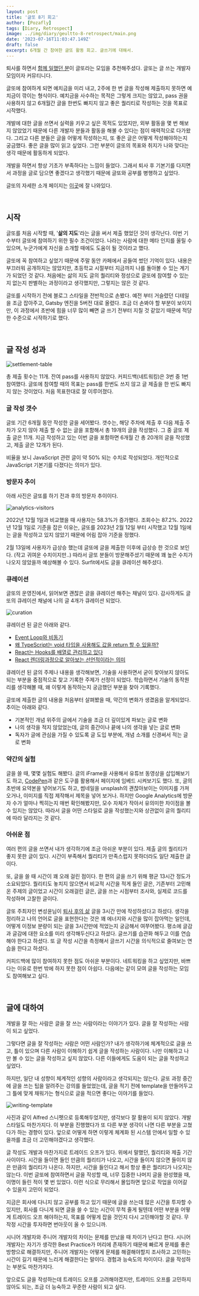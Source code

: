 ```yaml
---
layout: post
title: '글또 8기 회고'
author: [Pozafly]
tags: [Diary, Retrospect]
image: ../img/diary/geultto-8-retrospect/main.png
date: '2023-07-16T11:03:47.149Z'
draft: false
excerpt: 6개월 간 참여한 글또 활동 회고. 글쓰기에 대해서.
---
```


퇴사를 하면서 [함께 일했던 분](https://jodnddus.blog/)이 글또라는 모임을 추천해주셨다. 글또는 글 쓰는 개발자 모임이자 커뮤티니다.

글또에 참여하게 되면 예치금을 미리 내고, 2주에 한 번 글을 작성해 제출하지 못하면 예치금이 깎이는 형식이다. 예치금을 사수하는 목적은 그렇게 크지는 않았고, pass 권을 사용하지 않고 6개월간 글을 한번도 빠지지 않고 좋은 퀄리티로 작성하는 것을 목표로 시작했다.

개발에 대한 글을 쓰면서 실력을 키우고 싶은 목적도 있었지만, 외부 활동을 몇 번 해보지 않았었기 때문에 다른 개발자 분들과 활동을 해불 수 있다는 점이 매력적으로 다가왔다. 그리고 다른 분들은 글을 어떻게 작성하는지, 또 좋은 글은 어떻게 작성해야하는지 궁금했다. 좋은 글을 많이 읽고 싶었다. 그런 부분이 글또의 목표와 취지가 나와 맞다는 생각 때문에 활동하게 되었다.

개발을 하면서 항상 기초가 부족하다는 느낌이 들었다. 그래서 퇴사 후 기본기를 다지면서 과정을 글로 담으면 좋겠다고 생각했기 때문에 글또와 공부를 병행하고 싶었다.

글또의 자세한 소개 페이지는 [이곳](https://www.notion.so/zzsza/ac5b18a482fb4df497d4e8257ad4d516)에 잘 나와있다.

<br/>

## 시작

글또를 처음 시작할 때, '**삶의 지도**'라는 글을 써서 제출 했었던 것이 생각난다. 이번 기수부터 글또에 참여하기 위한 필수 조건이었다. 나라는 사람에 대한 메타 인지를 올릴 수 있으며, 누군가에게 자신을 소개할 때에도 도움이 될 것이라고 했다.

글또에 꼭 참여하고 싶었기 때문에 주말 동안 카페에서 공들여 썼던 기억이 있다. 내용은 부끄러워 공개하지는 않았지만, 초등학교 시절부터 지금까지 나를 돌아볼 수 있는 계기가 되었던 것 같다. 처음에는 삶의 지도 글의 퀄리티와 정성으로 글또에 참여할 수 있는지 없는지 판별하는 과정이라고 생각했지만, 그렇지는 않은 것 같다.

글또를 시작하기 전에 블로그 스타일을 전반적으로 손봤다. 예전 부터 거슬렸던 디테일을 조금 잡아주고, Gatsby 엔진을 5버전 대로 올렸다. 조금 더 손봐야 할 부분이 보이지만, 이 과정에서 초반에 힘을 너무 많이 빼면 글 쓰기 전부터 지칠 것 같았기 때문에 적당한 수준으로 시작하기로 했다.

<br/>

## 글 작성 성과

![settlement-table](../img/diary/geultto-8-retrospect/settlement-table.png)

총 제출 횟수는 11개. 잔여 pass를 사용하지 않았다. 커피드백(네트워킹)은 3번 중 1번 참여했다. 글또에 참여할 때의 목표는 pass를 한번도 쓰지 않고 글 제출을 한 번도 빠지지 않는 것이었다. 처음 목표한대로 잘 이루어졌다.

### 글 작성 갯수

글또 기간 6개월 동안 작성한 글을 세어봤다. 갯수는, 해당 주차에 제출 후 다음 제출 주차가 오지 않아 제출 할 수 없는 글을 포함해서 총 19개의 글을 작성했다. 그 중 글또 제출 글은 11개. 지금 작성하고 있는 이번 글을 포함하면 6개월 간 총 20개의 글을 작성했고, 제출 글은 12개가 된다.

비율을 보니 JavaScript 관련 글이 약 50% 되는 수치로 작성되었다. 개인적으로 JavaScript 기본기를 다졌다는 의미가 있다.

### 방문자 추이

아래 사진은 글또를 하기 전과 후의 방문자 추이이다.

![analytics-visitors](../img/diary/geultto-8-retrospect/analytics-visitors.png)

2022년 12월 1일과 비교했을 때 사용자는 58.3%가 증가했다. 조회수는 87.2%. 2022년 12월 1일로 기준을 잡은 이유는, 글또를 2023년 2월 12일 부터 시작했고 12월 1일에는 글을 작성하고 있지 않았기 때문에 어림 잡아 기준을 정했다.

2월 13일에 사용자가 급상승 했는데 글또에 글을 제출한 이후에 급상승 한 것으로 보인다. (작고 귀여운 수치이지만..) 따라서 글또 분들이 방문해주셨기 때문에 꽤 높은 수치가 나오지 않았을까 예상해볼 수 있다. Surfit에서도 글을 큐레이션 해주셨다.

### 큐레이션

글또의 운영진에서, 읽어보면 괜찮은 글을 큐레이션 해주는 채널이 있다. 감사하게도 글또의 큐레이션 채널에 나의 글 4개가 큐레이션 되었다.

![curation](../img/diary/geultto-8-retrospect/curation.png)

큐레이션 된 글은 아래와 같다.

- [Event Loop와 비동기](https://pozafly.github.io/javascript/event-loop-and-async/)
- [왜 TypeScript는 void 타입을 사용해도 값을 return 할 수 있을까?](https://pozafly.github.io/typescript/why-can-typescript-return-any-value-using-void/)
- [React는 Hooks를 배열로 관리하고 있다](https://pozafly.github.io/react/react-is-managing-hooks-as-an-array/)
- [React 렌더링과정으로 알아보는 선언적이라는 의미](https://pozafly.github.io/react/declarative-meaning-of-react-rendering-process/)

큐레이션 된 글의 주제나 내용을 생각해보면, 기술을 사용하면서 굳이 찾아보지 않아도 되는 부분을 중점적으로 찾고 기록한 주제가 선정이 되었다. 학습하면서 기술의 동작원리를 생각해볼 때, 왜 이렇게 동작하는지 궁금했던 부분을 찾아 기록했다.

글또에 제출한 글의 내용을 처음부터 살펴봤을 때, 약간의 변화가 생겼음을 알게되었다. 추이는 아래와 같다.

- 기본적인 개념 위주의 글에서 기술을 조금 더 깊이있게 파보는 글로 변화
- 나의 생각을 적지 않았었는데, 글의 중간이나 끝에 나의 생각을 넣는 글로 변화
- 독자가 글에 관심을 가질 수 있도록 글 도입 부분에, 개념 소개를 신경써서 적는 글로 변화

### 약간의 실험

글을 쓸 때, 몇몇 실험도 해봤다. 글의 iFrame을 사용해서 유튜브 동영상을 삽입해보기도 하고, [CodePen](https://codepen.io/)과 같은 도구를 활용해서 페이지에 임베드 시켜보기도 했다. 또, 글의 초반에 요약본을 넣어보기도 하고, 썸네일을 unsplash의 괜찮아보이는 이미지를 가져오거나, 이미지를 직접 제작해서 제목을 넣어 보거나. 하지만 Google Analytics에 방문자 수가 얼마나 찍히는지 매번 확인해봤지만, 모수 자체가 작아서 유의미한 차이점을 볼 수 있지는 않았다. 따라서 글을 어떤 스타일로 글을 작성했는지와 상관없이 글의 퀄리티에 따라 달라지는 것 같다.

### 아쉬운 점

여러 편의 글을 쓰면서 내가 생각하기에 조금 아쉬운 부분이 있다. 제출 글의 퀄리티가 좋지 못한 글이 있다. 시간이 부족해서 퀄리티가 만족스럽지 못하더라도 일단 제출한 글이다.

또, 글을 쓸 때 시간이 꽤 오래 걸린 점이다. 한 편의 글을 쓰기 위해 평균 13시간 정도가 소요되었다. 퀄리티도 놓치지 않으면서 비교적 시간을 적게 들인 글은, 기존부터 고민해온 주제의 글이었고 시간이 오래걸린 글은, 글을 쓰는 시점부터 조사와, 실제로 코드를 작성하며 고찰한 글이다.

글또 주최자인 변성윤님이 [퇴사 후의 삶](https://zzsza.github.io/diary/2023/04/06/2022-retrospective/) 글을 3시간 만에 작성하셨다고 하셨다. 생각을 정리하고 나의 언어로 글을 표현한다는 것은 꽤 에너지와 시간을 많이 잡아먹는 일인데, 어떻게 이정보 분량이 되는 글을 3시간만에 적었는지 궁금해서 여쭈어봤다. 평소에 글감과 글감에 대한 요소를 미리 생각해두신다고 하셨다. 글쓰기를 습관화 해두고 이를 연습해야 한다고 하셨다. 또 글 작성 시간을 측정해서 글쓰기 시간을 의식적으로 줄여보는 연습을 한다고 하셨다.

커피드백에 많이 참여하지 못한 점도 아쉬운 부분이다. 네트워킹을 하고 싶었지만, 바쁘다는 이유로 한번 밖에 하지 못한 점이 아쉽다. 다음에는 같이 모여 글을 작성하는 모임도 참여해보고 싶다.

<br/>

## 글에 대하여

개발을 잘 하는 사람은 글을 잘 쓰는 사람이라는 이야기가 있다. 글을 잘 작성하는 사람이 되고 싶었다.

그렇다면 글을 잘 작성하는 사람은 어떤 사람인가? 내가 생각하기에 체계적으로 글을 쓰고, 틀이 있으며 다른 사람이 이해하기 쉽게 글을 작성하는 사람이다. 나만 이해하고 나만 볼 수 있는 글을 작성하고 싶지 않았다. 다른 이들에게도 도움이 되는 글을 작성하고 싶었다.

하지만, 일단 내 성향이 체계적인 성향의 사람이라고 생각되지는 않는다. 글또 과정 중간에 글을 쓰는 팁을 알려주는 강의를 들었었는데, 글을 적기 전에 template을 만들어두고 그 틀에 맞게 채워가는 형식으로 글을 적으면 좋다는 이야기를 들었다.

![writing-template](../img/diary/geultto-8-retrospect/writing-template.png)

사진과 같이 Alfred 스니펫으로 등록해두었지만, 생각보다 잘 활용이 되지 않았다. 개발 스타일도 마찬가지다. 이 부분을 진행했다가 또 다른 부분 생각이 나면 다른 부분을 고쳤다가 하는 경향이 있다. 앞으로 어떻게 하면 이렇게 체계화 된 시스템 안에서 일할 수 있을까를 조금 더 고민해야겠다고 생각했다.

글 작성도 개발과 마찬가지로 트레이드 오프가 있다. 위에서 말했던, 퀄리티와 제출 기간 사이이다. 시간을 들이면 들인 만큼의 퀄리티가 나오고, 시간을 들이지 않으면 들이지 않은 만큼의 퀄리티가 나온다. 하지만, 시간을 들인다고 해서 항상 좋은 퀄리티가 나오지는 않는다. 이번 글또에 참여하면서 글을 작성할 때, 너무 집중한 나머지 글을 완성했을 때, 이명이 들린 적이 몇 번 있었다. 이런 식으로 무리해서 몰입하면 앞으로 작업을 이어갈 수 있을지 고민이 되었다.

지금은 회사에 다니지 않고 공부를 하고 있기 때문에 글을 쓰는데 많은 시간을 투자할 수 있지만, 회사를 다니게 되면 글을 쓸 수 있는 시간이 무척 줄게 될텐데 어떤 부분을 어떻게 트레이드 오프 해야하는지, 목표를 어떻게 잡을 것인지 다시 고민해야할 것 같다. 무작정 시간을 투자하면 번아웃이 올 수 있으니까.

시니어 개발자와 주니어 개발자의 차이는 문제를 만났을 때 차이가 난다고 한다. 시니어 개발자는 자기가 생각한 Best Practice가 머리에 존재하기 때문에 빠르게 문제를 좋은 방향으로 해결하지만, 주니어 개발자는 어떻게 문제를 해결해야할지 조사하고 고민하는 시간이 길기 때문에 느리게 해결한다는 말이다. 경험과 능숙도의 차이이다. 글을 작성하는 부분도 마찬가지다.

앞으로도 글을 작성하는데 트레이드 오프를 고려해야겠지만, 트레이드 오프를 고민하지 않아도 되는, 조금 더 능숙하고 꾸준한 사람이 되고 싶다.
